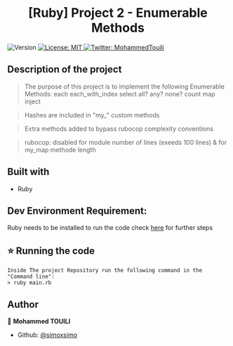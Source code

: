 <h1 align="center">[Ruby] Project 2 - Enumerable Methods</h1>
<p>
  <img alt="Version" src="https://img.shields.io/badge/version-0.0.1-blue.svg?cacheSeconds=2592000" />
  <a href="#" target="_blank">
    <img alt="License: MIT " src="https://img.shields.io/badge/License-MIT -yellow.svg" />
  </a>
  <a href="https://twitter.com/MohammedTouili " target="_blank">
    <img alt="Twitter: MohammedTouili " src="https://img.shields.io/twitter/follow/MohammedTouili .svg?style=social" />
  </a>
</p>


## Description of the project 

>The purpose of this project is to implement the following Enumerable Methods:
each
each_with_index
select
all?
any?
none?
count
map
inject

>Hashes are included in "my_" custom methods

>Extra methods added to bypass rubocop complexity conventions

>rubocop: disabled for module number of lines (exeeds 100 lines) & for my_map methode length

## Built with
<ul>
  <li>Ruby</li>
</ul>

## Dev Environment Requirement:
Ruby needs to be installed to run the code check [here](https://www.ruby-lang.org/en/documentation/installation/) for further steps

## ⭐️ Running the code
```
Inside The project Repository run the following command in the "Command line":
> ruby main.rb
```

## Author

👤 **Mohammed TOUILI**
  
* Github: [@simoxsimo](https://github.com/https:\/\/github.com\/simoxsimo)
